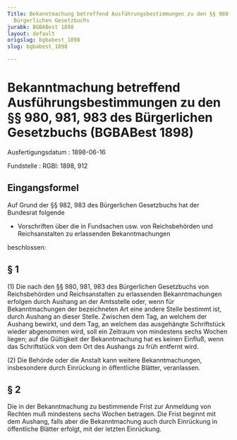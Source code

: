 ```yaml
---
Title: Bekanntmachung betreffend Ausführungsbestimmungen zu den §§ 980, 981, 983 des
  Bürgerlichen Gesetzbuchs
jurabk: BGBABest 1898
layout: default
origslug: bgbabest_1898
slug: bgbabest_1898

---
```


# Bekanntmachung betreffend Ausführungsbestimmungen zu den §§ 980, 981, 983 des Bürgerlichen Gesetzbuchs (BGBABest 1898)

Ausfertigungsdatum
:   1898-06-16

Fundstelle
:   RGBl: 1898, 912

## Eingangsformel

Auf Grund der §§ 982, 983 des Bürgerlichen Gesetzbuchs hat der
Bundesrat folgende

*   Vorschriften über die in Fundsachen usw. von
    Reichsbehörden                    und
    Reichsanstalten                    zu erlassenden Bekanntmachungen



beschlossen:

## § 1

(1) Die nach den §§ 980, 981, 983 des Bürgerlichen Gesetzbuchs von
Reichsbehörden              und
Reichsanstalten              zu erlassenden Bekanntmachungen erfolgen
durch Aushang an der Amtsstelle oder, wenn für Bekanntmachungen der
bezeichneten Art eine andere Stelle bestimmt ist, durch Aushang an
dieser Stelle. Zwischen dem Tag, an welchem der Aushang bewirkt, und
dem Tag, an welchem das ausgehängte Schriftstück wieder abgenommen
wird, soll ein Zeitraum von mindestens sechs Wochen liegen; auf die
Gültigkeit der Bekanntmachung hat es keinen Einfluß, wenn das
Schriftstück von dem Ort des Aushangs zu früh entfernt wird.

(2) Die Behörde oder die Anstalt kann weitere Bekanntmachungen,
insbesondere durch Einrückung in öffentliche Blätter, veranlassen.

## § 2

Die in der Bekanntmachung zu bestimmende Frist zur Anmeldung von
Rechten muß mindestens sechs Wochen betragen. Die Frist beginnt mit
dem Aushang, falls aber die Bekanntmachung auch durch Einrückung in
öffentliche Blätter erfolgt, mit der letzten Einrückung.

